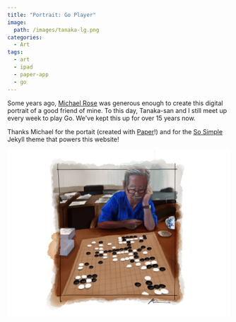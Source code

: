 ```yaml
---
title: "Portrait: Go Player"
image:
  path: /images/tanaka-lg.png
categories:
  - Art
tags:
  - art
  - ipad
  - paper-app
  - go
---
```


Some years ago, [Michael Rose](https://mademistakes.com) was generous enough to create this digital portrait of a good friend of mine. To this day, Tanaka-san and I still meet up every week to play Go. We've kept this up for over 15 years now.

Thanks Michael for the portait (created with [Paper](https://paper.bywetransfer.com)!) and for the [So Simple](https://github.com/mmistakes/so-simple-theme) Jekyll theme that powers this website!

<img src="/images/tanaka.png" class="align-center" alt="">